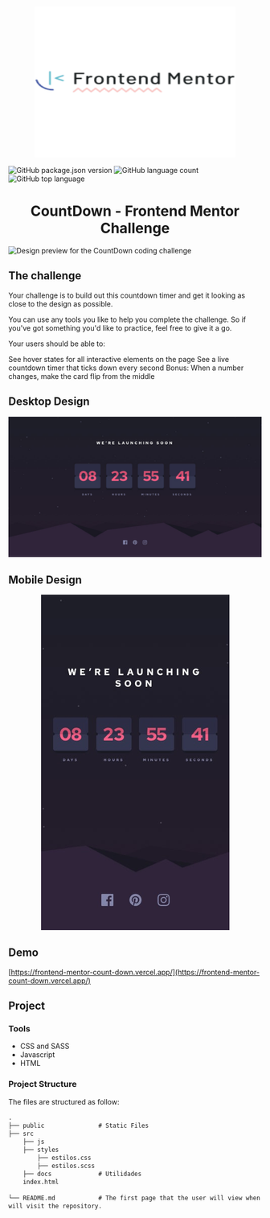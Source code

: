 
<p align="center">
    <img height="300" width="400" src="./docs/frontend-mentor.png">
   </p>
   
   ![GitHub package.json version](https://img.shields.io/github/package-json/v/julioale21/CountDown-FrontendMentorChallenge)
   ![GitHub language count](https://img.shields.io/github/languages/count/julioale21/CountDown-FrontendMentorChallenge)
   ![GitHub top language](https://img.shields.io/github/languages/top/julioale21/CountDown-FrontendMentorChallenge)
   

   <h1 align="center">CountDown - Frontend Mentor Challenge</h1>

  ![Design preview for the CountDown coding challenge](https://frontend-mentor-count-down.vercel.app/)
  
## The challenge

Your challenge is to build out this countdown timer and get it looking as close to the design as possible.

You can use any tools you like to help you complete the challenge. So if you've got something you'd like to practice, feel free to give it a go.

Your users should be able to:

See hover states for all interactive elements on the page
See a live countdown timer that ticks down every second
Bonus: When a number changes, make the card flip from the middle

## Desktop Design

<div>
  <img src="./docs/desktop-design.jpg">
</div>

## Mobile Design

<p align="center">
  <img src="./docs/mobile-design.jpg">
</p>


## Demo
[https://frontend-mentor-count-down.vercel.app/](https://frontend-mentor-count-down.vercel.app/)

## Project
### Tools

- CSS and SASS
- Javascript
- HTML

### Project Structure
The files are structured as follow:

    .
    ├── public               # Static Files
    ├── src
        ├── js           
        ├── styles      
            ├── estilos.css      
            ├── estilos.scss        
        ├── docs             # Utilidades
        index.html

    └── README.md            # The first page that the user will view when will visit the repository.

